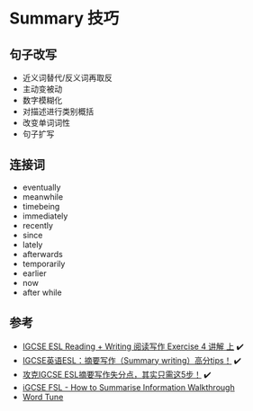 # Summary 技巧

## 句子改写
- 近义词替代/反义词再取反
- 主动变被动
- 数字模糊化
- 对描述进行类别概括
- 改变单词词性
- 句子扩写

## 连接词
- eventually
- meanwhile
- timebeing
- immediately
- recently
- since
- lately
- afterwards
- temporarily
- earlier
- now
- after while
  
## 参考
- [IGCSE ESL Reading + Writing 阅读写作 Exercise 4 讲解 上](https://www.bilibili.com/video/BV1Jj411F7QA/) ✔️
- [IGCSE英语ESL：摘要写作（Summary writing）高分tips！](https://zhuanlan.zhihu.com/p/411481045) ✔️
- [攻克IGCSE ESL摘要写作失分点，其实只需这5步！](https://www.sohu.com/a/605749199_113707) ✔️
- [iGCSE FSL - How to Summarise Information Walkthrough](https://www.youtube.com/watch?v=FjctFImqC4M)
- [Word Tune](https://app.wordtune.com/)
